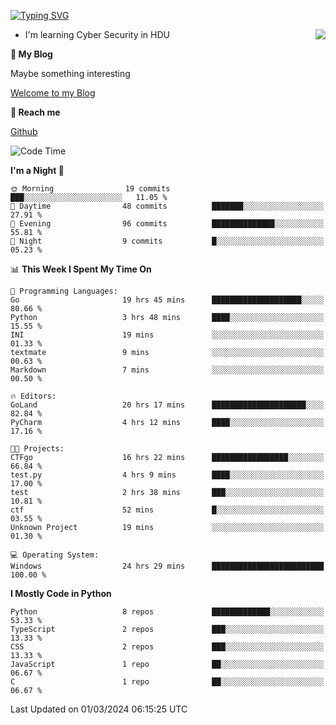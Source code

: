 [![Typing SVG](https://readme-typing-svg.herokuapp.com?font=Fira+Code&pause=1000&random=false&width=450&height=60&lines=Hello+%F0%9F%91%8B%F0%9F%8F%BB;I'm+JBNRZ)](https://git.io/typing-svg)

<a href="#">
  <img align="right" src="https://github-readme-stats.vercel.app/api?username=JBNRZ&show_icons=true&bg_color=15,f2f7fd,E0EAFC" />
</a>

- I'm learning Cyber Security in HDU

 **🌱 My Blog**

Maybe something interesting

[Welcome to my Blog](https://jbnrz.com.cn/)

 **💬 Reach me** 

[Github](https://github.com/JBNRZ)


<!--START_SECTION:waka-->
![Code Time](http://img.shields.io/badge/Code%20Time-357%20hrs%205%20mins-blue)

**I'm a Night 🦉** 

```text
🌞 Morning                19 commits          ███░░░░░░░░░░░░░░░░░░░░░░   11.05 % 
🌆 Daytime                48 commits          ███████░░░░░░░░░░░░░░░░░░   27.91 % 
🌃 Evening                96 commits          ██████████████░░░░░░░░░░░   55.81 % 
🌙 Night                  9 commits           █░░░░░░░░░░░░░░░░░░░░░░░░   05.23 % 
```


📊 **This Week I Spent My Time On** 

```text
💬 Programming Languages: 
Go                       19 hrs 45 mins      ████████████████████░░░░░   80.66 % 
Python                   3 hrs 48 mins       ████░░░░░░░░░░░░░░░░░░░░░   15.55 % 
INI                      19 mins             ░░░░░░░░░░░░░░░░░░░░░░░░░   01.33 % 
textmate                 9 mins              ░░░░░░░░░░░░░░░░░░░░░░░░░   00.63 % 
Markdown                 7 mins              ░░░░░░░░░░░░░░░░░░░░░░░░░   00.50 % 

🔥 Editors: 
GoLand                   20 hrs 17 mins      █████████████████████░░░░   82.84 % 
PyCharm                  4 hrs 12 mins       ████░░░░░░░░░░░░░░░░░░░░░   17.16 % 

🐱‍💻 Projects: 
CTFgo                    16 hrs 22 mins      █████████████████░░░░░░░░   66.84 % 
test.py                  4 hrs 9 mins        ████░░░░░░░░░░░░░░░░░░░░░   17.00 % 
test                     2 hrs 38 mins       ███░░░░░░░░░░░░░░░░░░░░░░   10.81 % 
ctf                      52 mins             █░░░░░░░░░░░░░░░░░░░░░░░░   03.55 % 
Unknown Project          19 mins             ░░░░░░░░░░░░░░░░░░░░░░░░░   01.30 % 

💻 Operating System: 
Windows                  24 hrs 29 mins      █████████████████████████   100.00 % 
```

**I Mostly Code in Python** 

```text
Python                   8 repos             █████████████░░░░░░░░░░░░   53.33 % 
TypeScript               2 repos             ███░░░░░░░░░░░░░░░░░░░░░░   13.33 % 
CSS                      2 repos             ███░░░░░░░░░░░░░░░░░░░░░░   13.33 % 
JavaScript               1 repo              ██░░░░░░░░░░░░░░░░░░░░░░░   06.67 % 
C                        1 repo              ██░░░░░░░░░░░░░░░░░░░░░░░   06.67 % 
```




 Last Updated on 01/03/2024 06:15:25 UTC
<!--END_SECTION:waka-->
